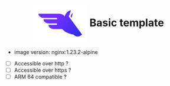 <h1 align="center">
  <picture>
    <img align="center" alt="Pegaz" src="./logo.svg" height="100">
  </picture>
  Basic template
</h1>

- image version: nginx:1.23.2-alpine
- [ ] Accessible over http ?
- [ ] Accessible over https ?
- [ ] ARM 64 compatible ?
